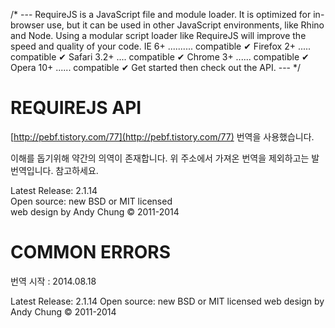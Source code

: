 /* ---
RequireJS is a JavaScript file and module loader. It is optimized for in-browser use, but it can be used in other JavaScript environments, like Rhino and Node. Using a modular script loader like RequireJS will improve the speed and quality of your code.
IE 6+ .......... compatible ✔
Firefox 2+ ..... compatible ✔
Safari 3.2+ .... compatible ✔
Chrome 3+ ...... compatible ✔
Opera 10+ ...... compatible ✔
Get started then check out the API.
--- */


REQUIREJS API
=====================

[http://pebf.tistory.com/77](http://pebf.tistory.com/77) 번역을 사용했습니다.

이해를 돕기위해 약간의 의역이 존재합니다. 위 주소에서 가져온 번역을 제외하고는 발번역입니다. 참고하세요.

Latest Release: 2.1.14  
Open source: new BSD or MIT licensed  
web design by Andy Chung © 2011-2014  


COMMON ERRORS
=====================

번역 시작 : 2014.08.18

Latest Release: 2.1.14
Open source: new BSD or MIT licensed
web design by Andy Chung © 2011-2014
